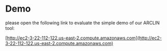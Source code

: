 # Demo
please open the following link to evaluate the simple demo of our ARCLIN tool:

[http://ec2-3-22-112-122.us-east-2.compute.amazonaws.com](http://ec2-3-22-112-122.us-east-2.compute.amazonaws.com)

